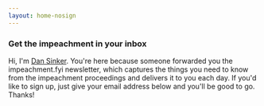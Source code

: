 ```yaml
---
layout: home-nosign
---
```

<h3><b>Get the impeachment in your inbox</b></h3>
<p>Hi, I'm <a href="https://www.dansinker.com">Dan Sinker</a>. You're here because someone forwarded you the impeachment.fyi newsletter, which captures the things you need to know from the impeachment proceedings and delivers it to you each day. If you'd like to sign up, just give your email address below and you'll be good to go. Thanks!</p>